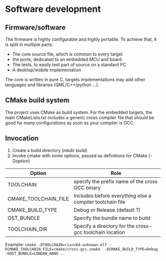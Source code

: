 # Software development

## Firmware/software

The firmware is highly configurable and highly portable. To achieve that, it is split in multiple parts:
- The core source file, which is common to every target
- the ports, dedicated to an embedded MCU and board
- The tests, to easily test part of source on a standard PC
- A desktop/mobile implementation

The core is written in pure C, targets implementations may add other languages and libraries (QML/C++/python ...).


## CMake build system

The project uses CMake as build system. For the embedded targets, the main CMakeLists.txt includes a generic cross compiler file that should be good for many configurations as soon as your compiler is GCC.

## Invocation

1. Create a build directory (mkdir build)
2. Invoke cmake with some options, passed as definitions for CMake (-Doption)

| Option               | Role                                                      |
| -------------------- | --------------------------------------------------------- |
| TOOLCHAIN            | specify the prefix name of the cross GCC binary           |
| CMAKE_TOOLCHAIN_FILE | Includes before everything else a compiler toolchain file |
| CMAKE_BUILD_TYPE     | Debug or Release (default ?)                              |
| OST_BUNDLE           | Specify the bundle name to build                          |
| TOOLCHAIN_DIR        | Specify a directory for the cross-gcc toolchain location  |


Example: `cmake -DTOOLCHAIN=riscv64-unknown-elf -DCMAKE_TOOLCHAIN_FILE=cmake/cross-gcc.cmake  -DCMAKE_BUILD_TYPE=Debug -DOST_BUNDLE=LONGAN_NANO ..`


















